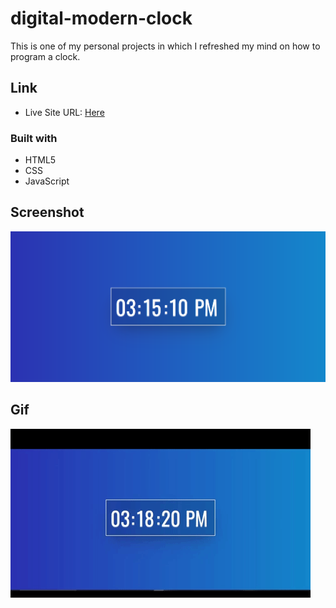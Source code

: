 # digital-modern-clock

This is one of my personal projects in which I refreshed my mind on how to program a clock.

## Link

- Live Site URL: [Here](https://wardinul.github.io/digital-modern-clock/)

### Built with

- HTML5
- CSS
- JavaScript

## Screenshot

![](/Clock%20Screenshot.png)

## Gif

![](https://github.com/Wardinul/digital-modern-clock/blob/main/Clock.gif)